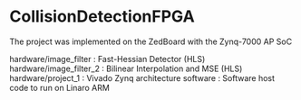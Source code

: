 # CollisionDetectionFPGA

The project was implemented on the ZedBoard with the Zynq-7000 AP SoC

hardware/image_filter : Fast-Hessian Detector (HLS)
hardware/image_filter_2 : Bilinear Interpolation and MSE (HLS)
hardware/project_1 : Vivado Zynq architecture
software : Software host code to run on Linaro ARM
